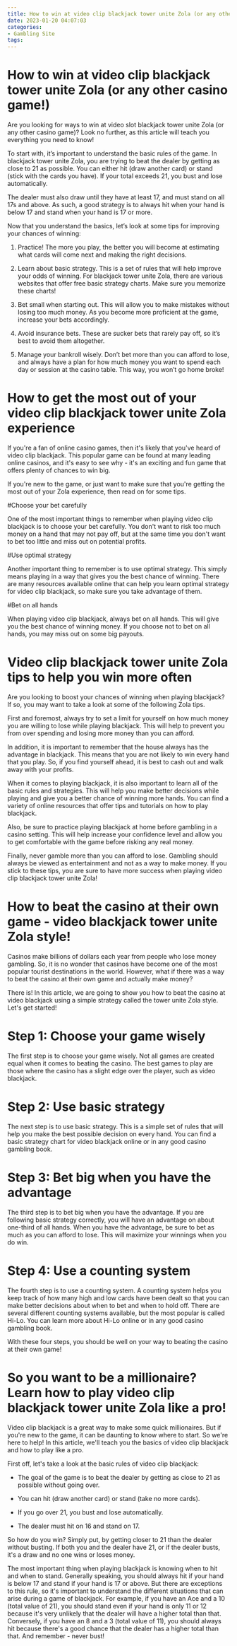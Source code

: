 ```yaml
---
title: How to win at video clip blackjack tower unite Zola (or any other casino game!)
date: 2023-01-20 04:07:03
categories:
- Gambling Site
tags:
---
```



#  How to win at video clip blackjack tower unite Zola (or any other casino game!)

Are you looking for ways to win at video slot blackjack tower unite Zola (or any other casino game)? Look no further, as this article will teach you everything you need to know!

To start with, it’s important to understand the basic rules of the game. In blackjack tower unite Zola, you are trying to beat the dealer by getting as close to 21 as possible. You can either hit (draw another card) or stand (stick with the cards you have). If your total exceeds 21, you bust and lose automatically.

The dealer must also draw until they have at least 17, and must stand on all 17s and above. As such, a good strategy is to always hit when your hand is below 17 and stand when your hand is 17 or more.

Now that you understand the basics, let’s look at some tips for improving your chances of winning:

1. Practice! The more you play, the better you will become at estimating what cards will come next and making the right decisions.

2. Learn about basic strategy. This is a set of rules that will help improve your odds of winning. For blackjack tower unite Zola, there are various websites that offer free basic strategy charts. Make sure you memorize these charts!

3. Bet small when starting out. This will allow you to make mistakes without losing too much money. As you become more proficient at the game, increase your bets accordingly.

4. Avoid insurance bets. These are sucker bets that rarely pay off, so it’s best to avoid them altogether.

5. Manage your bankroll wisely. Don’t bet more than you can afford to lose, and always have a plan for how much money you want to spend each day or session at the casino table. This way, you won’t go home broke!

#  How to get the most out of your video clip blackjack tower unite Zola experience

If you're a fan of online casino games, then it's likely that you've heard of video clip blackjack. This popular game can be found at many leading online casinos, and it's easy to see why - it's an exciting and fun game that offers plenty of chances to win big.

If you're new to the game, or just want to make sure that you're getting the most out of your Zola experience, then read on for some tips.

#Choose your bet carefully

One of the most important things to remember when playing video clip blackjack is to choose your bet carefully. You don't want to risk too much money on a hand that may not pay off, but at the same time you don't want to bet too little and miss out on potential profits.

#Use optimal strategy

Another important thing to remember is to use optimal strategy. This simply means playing in a way that gives you the best chance of winning. There are many resources available online that can help you learn optimal strategy for video clip blackjack, so make sure you take advantage of them.

#Bet on all hands

When playing video clip blackjack, always bet on all hands. This will give you the best chance of winning money. If you choose not to bet on all hands, you may miss out on some big payouts.

#  Video clip blackjack tower unite Zola tips to help you win more often

Are you looking to boost your chances of winning when playing blackjack? If so, you may want to take a look at some of the following Zola tips.

First and foremost, always try to set a limit for yourself on how much money you are willing to lose while playing blackjack. This will help to prevent you from over spending and losing more money than you can afford.

In addition, it is important to remember that the house always has the advantage in blackjack. This means that you are not likely to win every hand that you play. So, if you find yourself ahead, it is best to cash out and walk away with your profits.

When it comes to playing blackjack, it is also important to learn all of the basic rules and strategies. This will help you make better decisions while playing and give you a better chance of winning more hands. You can find a variety of online resources that offer tips and tutorials on how to play blackjack.

Also, be sure to practice playing blackjack at home before gambling in a casino setting. This will help increase your confidence level and allow you to get comfortable with the game before risking any real money.

Finally, never gamble more than you can afford to lose. Gambling should always be viewed as entertainment and not as a way to make money. If you stick to these tips, you are sure to have more success when playing video clip blackjack tower unite Zola!

#  How to beat the casino at their own game - video blackjack tower unite Zola style!

Casinos make billions of dollars each year from people who lose money gambling. So, it is no wonder that casinos have become one of the most popular tourist destinations in the world. However, what if there was a way to beat the casino at their own game and actually make money?

There is! In this article, we are going to show you how to beat the casino at video blackjack using a simple strategy called the tower unite Zola style. Let's get started!

# Step 1: Choose your game wisely

The first step is to choose your game wisely. Not all games are created equal when it comes to beating the casino. The best games to play are those where the casino has a slight edge over the player, such as video blackjack.

# Step 2: Use basic strategy

The next step is to use basic strategy. This is a simple set of rules that will help you make the best possible decision on every hand. You can find a basic strategy chart for video blackjack online or in any good casino gambling book.

# Step 3: Bet big when you have the advantage

The third step is to bet big when you have the advantage. If you are following basic strategy correctly, you will have an advantage on about one-third of all hands. When you have the advantage, be sure to bet as much as you can afford to lose. This will maximize your winnings when you do win.

# Step 4: Use a counting system

The fourth step is to use a counting system. A counting system helps you keep track of how many high and low cards have been dealt so that you can make better decisions about when to bet and when to hold off. There are several different counting systems available, but the most popular is called Hi-Lo. You can learn more about Hi-Lo online or in any good casino gambling book.




With these four steps, you should be well on your way to beating the casino at their own game!

#  So you want to be a millionaire? Learn how to play video clip blackjack tower unite Zola like a pro!

Video clip blackjack is a great way to make some quick millionaires. But if you're new to the game, it can be daunting to know where to start. So we're here to help! In this article, we'll teach you the basics of video clip blackjack and how to play like a pro.

First off, let's take a look at the basic rules of video clip blackjack:

- The goal of the game is to beat the dealer by getting as close to 21 as possible without going over.

- You can hit (draw another card) or stand (take no more cards).

- If you go over 21, you bust and lose automatically.

- The dealer must hit on 16 and stand on 17.

So how do you win? Simply put, by getting closer to 21 than the dealer without busting. If both you and the dealer have 21, or if the dealer busts, it's a draw and no one wins or loses money.

The most important thing when playing blackjack is knowing when to hit and when to stand. Generally speaking, you should always hit if your hand is below 17 and stand if your hand is 17 or above. But there are exceptions to this rule, so it's important to understand the different situations that can arise during a game of blackjack. For example, if you have an Ace and a 10 (total value of 21), you should stand even if your hand is only 11 or 12 because it's very unlikely that the dealer will have a higher total than that. Conversely, if you have an 8 and a 3 (total value of 11), you should always hit because there's a good chance that the dealer has a higher total than that. And remember - never bust!